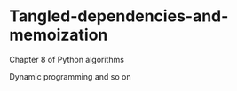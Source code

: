 Tangled-dependencies-and-memoization
====================================

Chapter 8 of Python algorithms

Dynamic programming and so on
